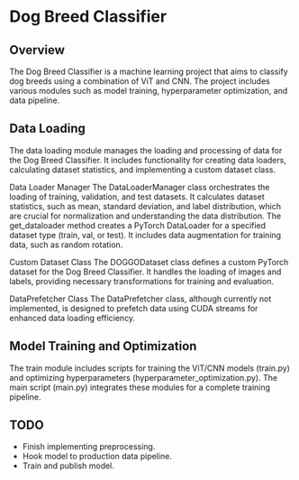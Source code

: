# Dog Breed Classifier 
## Overview
The Dog Breed Classifier is a machine learning project that aims to classify dog breeds using a combination of ViT and CNN. The project includes various modules such as model training, hyperparameter optimization, and data pipeline.

## Data Loading
The data loading module manages the loading and processing of data for the Dog Breed Classifier. It includes functionality for creating data loaders, calculating dataset statistics, and implementing a custom dataset class.

Data Loader Manager
The DataLoaderManager class orchestrates the loading of training, validation, and test datasets. It calculates dataset statistics, such as mean, standard deviation, and label distribution, which are crucial for normalization and understanding the data distribution.
The get_dataloader method creates a PyTorch DataLoader for a specified dataset type (train, val, or test). It includes data augmentation for training data, such as random rotation.

Custom Dataset Class
The DOGGODataset class defines a custom PyTorch dataset for the Dog Breed Classifier. It handles the loading of images and labels, providing necessary transformations for training and evaluation.

DataPrefetcher Class
The DataPrefetcher class, although currently not implemented, is designed to prefetch data using CUDA streams for enhanced data loading efficiency.

## Model Training and Optimization
The train module includes scripts for training the ViT/CNN models (train.py) and optimizing hyperparameters (hyperparameter_optimization.py). The main script (main.py) integrates these modules for a complete training pipeline.

## TODO
- Finish implementing preprocessing.
- Hook model to production data pipeline.
- Train and publish model.
